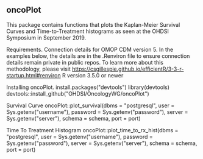 ## oncoPlot  
This package contains functions that plots the Kaplan-Meier Survival Curves and Time-to-Treatment histograms as seen at the OHDSI Symposium in September 2019.

Requirements. 
Connection details for OMOP CDM version 5. In the examples below, the details are in the .Renviron file to ensure connection details remain private in public repos. To learn more about this methodology, please visit https://csgillespie.github.io/efficientR/3-3-r-startup.html#renviron
R version 3.5.0 or newer

Installing oncoPlot. 
install.packages("devtools")
library(devtools)
devtools::install_github("OHDSI/OncologyWG/oncoPlot")


Survival Curve
oncoPlot::plot_survival(dbms = "postgresql",
                        user = Sys.getenv("username"),
                        password = Sys.getenv("password"),
                        server = Sys.getenv("server"),
                        schema = schema,
                        port = port)
                        
Time To Treatment Histogram
oncoPlot::plot_time_to_rx_hist(dbms = "postgresql",
                        user = Sys.getenv("username"),
                        password = Sys.getenv("password"),
                        server = Sys.getenv("server"),
                        schema = schema,
                        port = port)
